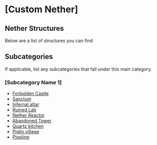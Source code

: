 ﻿# [Custom Nether]

## Nether Structures
Below are a list of structures you can find

## Subcategories
If applicable, list any subcategories that fall under this main category.

### [Subcategory Name 1]
- [Forbidden Castle](fcastle.md)
- [Sanctum](sanctum.md)
- [Infernal altar](altar.md)
- [Ruined Lab](lab.md)
- [Nether Reactor](reactor.md)
- [Abandoned Tower](tower.md)
- [Quartz kitchen](kitchen.md)
- [Piglin village](village.md)
- [Pipeline](pipe.md)

